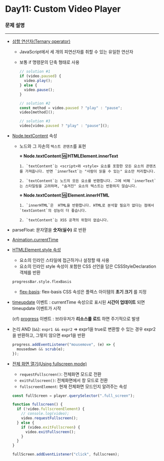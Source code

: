 # Day11: Custom Video Player

### 문제 설명

---

- [삼항 연산자(Ternary operator)](https://developer.mozilla.org/en-US/docs/Web/JavaScript/Reference/Operators/Conditional_Operator)

  - JavaScript에서 세 개의 피연산자를 취할 수 있는 유일한 연산자
  - 보통 if 명령문의 단축 형태로 사용

    ```javascript
    // solution #1
    if (video.paused) {
      video.play();
    } else {
      video.pause();
    }

    // solution #2
    const method = video.paused ? "play" : "pause";
    video[method]();

    // solution #3
    video[video.paused ? "play" : "pause"]();
    ```

* [Node.textContent](https://developer.mozilla.org/ko/docs/Web/API/Node/textContent) 속성

  - 노드와 그 자손의 `텍스트 콘텐츠`를 표현

    ※ **Node.textContent 🆚 HTMLElement.innerText**

        1. `textContent`는 <script>와 <style> 요소를 포함한 모든 요소의 콘텐츠를 가져옵니다. 반면 `innerText`는 "사람이 읽을 수 있는" 요소만 처리합니다.

        2. `textContent`는 노드의 모든 요소를 반환합니다. 그에 비해 `innerText`는 스타일링을 고려하며, "숨겨진" 요소의 텍스트는 반환하지 않습니다.

    ※ **Node.textContent 🆚 Element.innerHTML**

        1. `innerHTML`은  HTML을 반환합니다. HTML로 분석할 필요가 없다는 점에서 `textContent`의 성능이 더 좋습니다.

        2. `textContent`는 XSS 공격의 위험이 없습니다.

* parseFloat: 문자열을 **숫자(실수)** 로 반환

* [Animation.currentTime](https://developer.mozilla.org/ko/docs/Web/API/Animation/currentTime)

* [HTMLElement.style 속성](https://developer.mozilla.org/ko/docs/Web/API/HTMLElement/style)

  - 요소의 인라인 스타일에 접근하거나 설정할 때 사용
  - 요소의 인라인 style 속성이 포함한 CSS 선언을 담은 CSSStyleDeclaration 객체를 반환

  ```html
  progressBar.style.flexBasis
  ```

  - [flex-basis](https://developer.mozilla.org/ko/docs/Web/CSS/flex-basis): flex-basis CSS 속성은 플렉스 아이템의 **초기 크기** 를 지정

* [timeupdate](https://developer.mozilla.org/ko/docs/Web/API/HTMLMediaElement/timeupdate_event) 이벤트
  : currentTime 속성으로 표시된 **시간이 업데이트** 되면 timeupdate 이벤트가 시작

  (cf) [progress](https://developer.mozilla.org/ko/docs/Web/API/HTMLMediaElement/progress_event) 이벤트
  : 브라우저가 **리소스를 로드** 하면 주기적으로 발생

* 논리 AND (`&&`): `expr1 && expr2` => expr1을 true로 변환할 수 있는 경우 expr2을 반환하고, 그렇지 않으면 expr1을 반환

  ```javascript
  progress.addEventListener("mousemove", (e) => {
    mousedown && scrub(e);
  });
  ```

* [전체 화면 열기(Using fullscreen mode)](https://developer.mozilla.org/ko/docs/Web/Guide/DOM/Using_full_screen_mode)

  - `requestFullscreen()`: 전체화면 모드로 전환
  - `exitFullscreen()`: 전체화면에서 창 모드로 전환
  - `fullscreenElement`: 현재 전체화면 모드인지 알려주는 속성

  ```javascript
  const fullScreen = player.querySelector(".full_screen");

  function fullscreen() {
    if (!video.fullscreenElement) {
      // console.log(video);
      video.requestFullscreen();
    } else {
      if (video.exitFullscreen) {
        video.exitFullscreen();
      }
    }
  }

  fullScreen.addEventListener("click", fullscreen);
  ```
